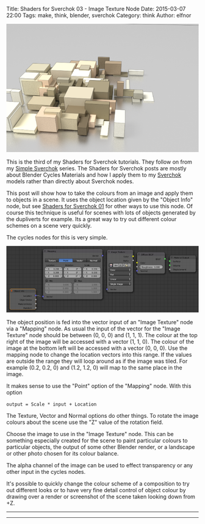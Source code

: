 Title: Shaders for Sverchok 03 - Image Texture Node
Date: 2015-03-07 22:00
Tags: make, think, blender, sverchok
Category: think
Author: elfnor

![random desert blocks](./images/random_block_image_pos9.png)

This is the third of my Shaders for Sverchok tutorials. They follow on from  my [Simple Sverchok](http://elfnor.com/tag/sverchok.html) series. The Shaders for Sverchok posts are mostly about Blender Cycles Materials and how I apply them to my [Sverchok](http://nikitron.cc.ua/sverchok_en.html) models rather than directly about Sverchok nodes.

This post will show how to take the colours from an image and apply them to objects in a scene. It uses the object location given by the "Object Info" node, but see [Shaders for Sverchok 01]() for other ways to use this node.  Of course this technique is useful for scenes with lots of objects generated by the dupliverts for example. Its a great way to try out different colour schemes on a scene very quickly.

The cycles nodes for this is very simple.

![position to image nodes](./images/random_blocks_blog1.blend.png)

The object position is fed into the vector input of an "Image Texture" node via a "Mapping" node. As usual the input of the vector for the "Image Texture" node should be between (0, 0, 0) and (1, 1, 1). The colour at the top right of the image will be accessed with a vector  (1, 1, 0). The colour of the image at the bottom left will be accessed with a vector (0, 0, 0). Use the mapping node to change the location vectors into this range. If the values are outside the range they will loop around as if the image was tiled. For example (0.2, 0.2, 0) and (1.2, 1.2, 0) will map to the same place in the image. 

It makes sense to use the "Point" option of the "Mapping" node. With this option

```
output = Scale * input + Location
```

The Texture, Vector and Normal options do other things. To rotate the image colours about the scene use the "Z" value of the rotation field.

Choose the image to use in the "Image Texture" node. This can be something especially created for the scene to paint particular colours to particular objects, the output of some other Blender render, or a landscape or other photo chosen for its colour balance.

The alpha channel of the image can be used to effect transparency or any other input in the cycles nodes.

It's possible to quickly change the colour scheme of a composition to try out different looks or to have very fine detail control of object colour by drawing over a render or screenshot of the scene taken looking down from +Z.

---------------------------------------------------------------



 
--------------------------------------------







